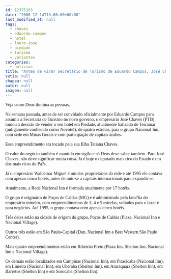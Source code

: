 ```yaml
---
id: 12375163
date: "2006-12-14T13:00:00+00:00"
last_modified_at: null
tags:
  - chaves
  - eduardo-campos
  - hotel
  - louro-jose
  - piedade
  - turismo
  - variantes
categories:
  - noticias
title: "Antes de virar secretário de Turismo de Eduardo Campos, José Chaves vendeu hotel da fam?lia em Piedade"
sutia: null
chapeu: null
autor: null
imagem: null
---
```

<p><P><FONT face=Verdana>Veja como Deus ilumina as pessoas. </FONT></P></p>
<p><P><FONT face=Verdana>Na semana passada, antes de ser convidado oficialmente por Eduardo Campos para assumir a Secretaria de Turismo no novo governo, o empresário José Chaves (PTB) tomou a decisão de vender o seu hotel em Piedade, atualmente batizado de Terramar (antigamente conhecido como Novotel), de quatro estrelas, para o grupo Nacional Inn, com sede em Minas Gerais e com participação de capitais árabes. </FONT></P></p>
<p><P><FONT face=Verdana>Esse empreendimento era tocado pela sua filha Tatiana Chaves.</FONT></P></p>
<p><P><FONT face=Verdana>O valor do negócio também é mantido em sigilo e só Deus deve saber também. Para José Chaves, não deve significar muita coisa. Já é hoje o deputado mais rico do Estado e um dos mais ricos do Pa?s.</FONT></P></p>
<p><P><FONT face=Verdana>Já o empresário Waldemar Miguel é um dos proprietários da rede e até 1995 ele contava com apenas cinco hotéis, antes de unir-se a capitais internacionais para expandir-se.</FONT></P></p>
<p><P><FONT face=Verdana>Atualmente, a Rede Nacional Inn é formada atualmente por 17 hotéis.</FONT></P></p>
<p><P><FONT face=Verdana>O grupo é originário de Poços de Caldas (MG) e é administrado pela fam?lia do empresário mineiro, com empreendimentos de 3, 4 e 5 estrelas, voltados para o lazer e para negócios. Até 1995, o grupo contava com apenas cinco hotéis.</FONT></P></p>
<p><P><FONT face=Verdana>Três deles estão na cidade de origem do grupo, Poços de Caldas (Plaza, Nacional Inn e Nacional Village).</FONT></P></p>
<p><P><FONT face=Verdana>Outros três estão em São Paulo-Capital (Dan, Nacional Inn e Best Western São Paulo Center).</FONT></P></p>
<p><P><FONT face=Verdana>Mais quatro empreendimentos estão em Ribeirão Preto (Plaza Inn, Shelton Inn, Nacional Inn e Nacional Village).</FONT></P></p>
<p><P><FONT face=Verdana>Os demais estão localizados em Campinas (Nacional Inn), em Piracicaba (Nacional Inn), em Limeira (Nacional Inn), em Uberaba (Shelton Inn), em Araraquara (Shelton Inn), em Barretos (Shelton Inn) e em Sorocaba (Shelton Inn).</FONT></P> </p>
